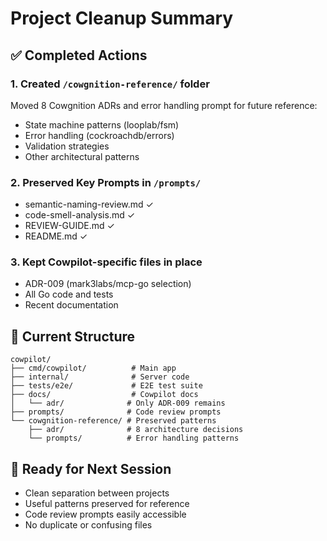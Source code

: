 # Project Cleanup Summary

## ✅ Completed Actions

### 1. Created `/cowgnition-reference/` folder
Moved 8 Cowgnition ADRs and error handling prompt for future reference:
- State machine patterns (looplab/fsm)
- Error handling (cockroachdb/errors)
- Validation strategies
- Other architectural patterns

### 2. Preserved Key Prompts in `/prompts/`
- semantic-naming-review.md ✓
- code-smell-analysis.md ✓
- REVIEW-GUIDE.md ✓
- README.md ✓

### 3. Kept Cowpilot-specific files in place
- ADR-009 (mark3labs/mcp-go selection)
- All Go code and tests
- Recent documentation

## 📁 Current Structure
```
cowpilot/
├── cmd/cowpilot/          # Main app
├── internal/              # Server code  
├── tests/e2e/             # E2E test suite
├── docs/                  # Cowpilot docs
│   └── adr/              # Only ADR-009 remains
├── prompts/              # Code review prompts
└── cowgnition-reference/ # Preserved patterns
    ├── adr/              # 8 architecture decisions
    └── prompts/          # Error handling patterns
```

## 🎯 Ready for Next Session
- Clean separation between projects
- Useful patterns preserved for reference
- Code review prompts easily accessible
- No duplicate or confusing files